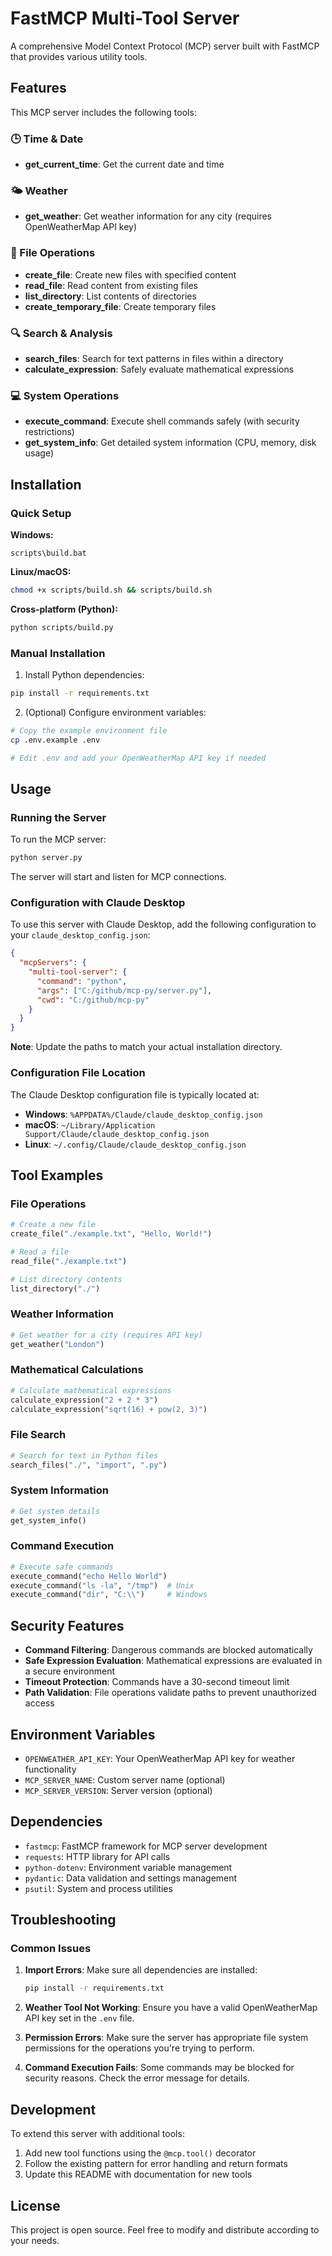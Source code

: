 # FastMCP Multi-Tool Server

A comprehensive Model Context Protocol (MCP) server built with FastMCP that provides various utility tools.

## Features

This MCP server includes the following tools:

### 🕒 Time & Date
- **get_current_time**: Get the current date and time

### 🌤️ Weather
- **get_weather**: Get weather information for any city (requires OpenWeatherMap API key)

### 📁 File Operations
- **create_file**: Create new files with specified content
- **read_file**: Read content from existing files
- **list_directory**: List contents of directories
- **create_temporary_file**: Create temporary files

### 🔍 Search & Analysis
- **search_files**: Search for text patterns in files within a directory
- **calculate_expression**: Safely evaluate mathematical expressions

### 💻 System Operations
- **execute_command**: Execute shell commands safely (with security restrictions)
- **get_system_info**: Get detailed system information (CPU, memory, disk usage)

## Installation

### Quick Setup

**Windows:**
```batch
scripts\build.bat
```

**Linux/macOS:**
```bash
chmod +x scripts/build.sh && scripts/build.sh
```

**Cross-platform (Python):**
```bash
python scripts/build.py
```

### Manual Installation

1. Install Python dependencies:
```bash
pip install -r requirements.txt
```

2. (Optional) Configure environment variables:
```bash
# Copy the example environment file
cp .env.example .env

# Edit .env and add your OpenWeatherMap API key if needed
```

## Usage

### Running the Server

To run the MCP server:

```bash
python server.py
```

The server will start and listen for MCP connections.

### Configuration with Claude Desktop

To use this server with Claude Desktop, add the following configuration to your `claude_desktop_config.json`:

```json
{
  "mcpServers": {
    "multi-tool-server": {
      "command": "python",
      "args": ["C:/github/mcp-py/server.py"],
      "cwd": "C:/github/mcp-py"
    }
  }
}
```

**Note**: Update the paths to match your actual installation directory.

### Configuration File Location

The Claude Desktop configuration file is typically located at:

- **Windows**: `%APPDATA%/Claude/claude_desktop_config.json`
- **macOS**: `~/Library/Application Support/Claude/claude_desktop_config.json`
- **Linux**: `~/.config/Claude/claude_desktop_config.json`

## Tool Examples

### File Operations
```python
# Create a new file
create_file("./example.txt", "Hello, World!")

# Read a file
read_file("./example.txt")

# List directory contents
list_directory("./")
```

### Weather Information
```python
# Get weather for a city (requires API key)
get_weather("London")
```

### Mathematical Calculations
```python
# Calculate mathematical expressions
calculate_expression("2 + 2 * 3")
calculate_expression("sqrt(16) + pow(2, 3)")
```

### File Search
```python
# Search for text in Python files
search_files("./", "import", ".py")
```

### System Information
```python
# Get system details
get_system_info()
```

### Command Execution
```python
# Execute safe commands
execute_command("echo Hello World")
execute_command("ls -la", "/tmp")  # Unix
execute_command("dir", "C:\\")     # Windows
```

## Security Features

- **Command Filtering**: Dangerous commands are blocked automatically
- **Safe Expression Evaluation**: Mathematical expressions are evaluated in a secure environment
- **Timeout Protection**: Commands have a 30-second timeout limit
- **Path Validation**: File operations validate paths to prevent unauthorized access

## Environment Variables

- `OPENWEATHER_API_KEY`: Your OpenWeatherMap API key for weather functionality
- `MCP_SERVER_NAME`: Custom server name (optional)
- `MCP_SERVER_VERSION`: Server version (optional)

## Dependencies

- `fastmcp`: FastMCP framework for MCP server development
- `requests`: HTTP library for API calls
- `python-dotenv`: Environment variable management
- `pydantic`: Data validation and settings management
- `psutil`: System and process utilities

## Troubleshooting

### Common Issues

1. **Import Errors**: Make sure all dependencies are installed:
   ```bash
   pip install -r requirements.txt
   ```

2. **Weather Tool Not Working**: Ensure you have a valid OpenWeatherMap API key set in the `.env` file.

3. **Permission Errors**: Make sure the server has appropriate file system permissions for the operations you're trying to perform.

4. **Command Execution Fails**: Some commands may be blocked for security reasons. Check the error message for details.

## Development

To extend this server with additional tools:

1. Add new tool functions using the `@mcp.tool()` decorator
2. Follow the existing pattern for error handling and return formats
3. Update this README with documentation for new tools

## License

This project is open source. Feel free to modify and distribute according to your needs.